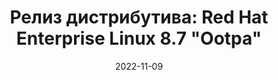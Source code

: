 ---
layout: post
title: "Релиз дистрибутива: Red Hat Enterprise Linux 8.7 \"Ootpa\""
date: 2022-11-09   
---